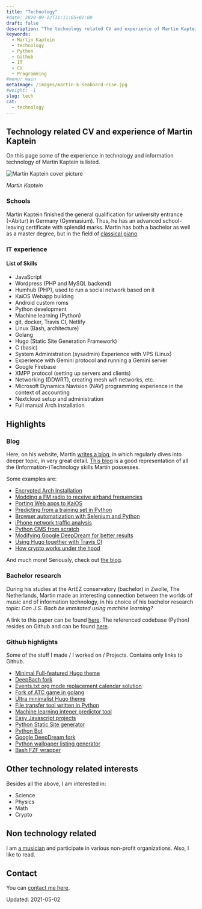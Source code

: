 ```yaml
---
title: "Technology"
#date: 2020-09-22T11:11:05+02:00
draft: false
description: "The technology related CV and experience of Martin Kaptein. This includes the fields of machine learning, software programming, Linux and static site generators."
keywords:
  - Martin Kaptein
  - technology
  - Python
  - Github
  - IT
  - CV
  - Programming
#menu: main
metaImage: /images/martin-k-seaboard-rise.jpg
#weight: -1
slug: tech
cat:
  - technology
---
```


## Technology related CV and experience of Martin Kaptein

On this page some of the experience in technology and information technology of Martin Kaptein is listed.

![Martin Kaptein cover picture](/images/martin-k-seaboard-rise.jpg)

*Martin Kaptein*

### Schools

Martin Kaptein finished the general qualification for university entrance (=Abitur) in Germany (Gymnasium). Thus, he has an advanced school-leaving certificate with splendid marks.
Martin has both a bachelor as well as a master degree, but in the field of [classical piano](/piano/).

### IT experience

#### List of Skills

- JavaScript 
- Wordpress (PHP and MySQL backend)
- Humhub (PHP), used to run a social network based on it
- KaiOS Webapp building
- Android custom roms
- Python development
- Machine learning (Python)
- git, docker, Travis CI, Netlify
- Linux (Bash, architecture)
- Golang
- Hugo (Static Site Generation Framework)
- C (basic)
- System Administration (sysadmin) Experience with VPS (Linux)
- Experience with Gemini protocol and running a Gemini server
- Google Firebase
- XMPP protocol (setting up servers and clients)
- Networking (DDWRT), creating mesh wifi networks, etc.
- Microsoft Dynamics Navision (NAV) programming experience in the context of accounting
- Nextcloud setup and administration
- Full manual Arch installation

## Highlights

### Blog

Here, on his website, Martin [writes a blog](/blog/), in which regularly dives into deeper topic, in very great detail.
[This blog](/blog/) is a good representation of all the (Information-)Technology skills Martin possesses.

Some examples are:

- [Encrypted Arch Installation](/blog/arch-linux-encrypted-full-install/)
- [Modding a FM radio to receive airband frequencies](/blog/fm-radio-mod-listen-to-airband-frequencies/)
- [Porting Web apps to KaiOS](/blog/porting-converting-web-apps-website-to-kai-os/)
- [Predicting from a training set in Python](/blog/machine-learning-introduction-python-scikit-learn/)
- [Browser automatization with Selenium and Python](/blog/programming-a-python-selenium-form-sender-bot/)
- [iPhone network traffic analysis](/blog/analysing-iphone-network-traffic-communication/)
- [Python CMS from scratch](/blog/pythoncms/)
- [Modifying Google DeepDream for better results](/blog/exploring-google-deepdream/)
- [Using Hugo together with Travis CI](/blog/hugo-with-travis-ci-on-gh-pages/)
- [How crypto works under the hood](/blog/crypto-easy-introduction-2021/)

And much more! Seriously, check out [the blog](/blog/).

### Bachelor research

During his studies at the ArtEZ conservatory (bachelor) in Zwolle, The Netherlands, Martin made an interesting connection between the worlds of music and of information technology, in his choice of his bachelor research topic: *Can J.S. Bach be immitated using machine learning?*

A link to this paper can be found [here](/files/research_bach_mk_2019.pdf). 
The referenced codebase (Python) resides on Github and can be found [here](https://github.com/martinkaptein/DeepBachResearch).

### Github highlights

Some of the stuff I made / I worked on / Projects.
Contains only links to Github.

- [Minimal Full-featured Hugo theme](https://github.com/martinkaptein/tigers)
- [DeepBach fork](https://github.com/martinkaptein/DeepBachResearch)
- [Events.txt org mode replacement calendar solution](https://github.com/martinkaptein/Events.txt)
- [Fork of ATC game in golang](https://github.com/martinkaptein/atc)
- [Ultra minimalist Hugo theme](https://github.com/martinkaptein/hugo-formatting-theme)
- [File transfer tool written in Python](https://github.com/martinkaptein/python-file-transfer)
- [Machine learning integer predictor tool](https://github.com/martinkaptein/integer-predictor)
- [Easy Javascript projects](https://github.com/martinkaptein/js-stuff)
- [Python Static Site generator](https://github.com/martinkaptein/pythonCMS)
- [Python Bot](https://github.com/martinkaptein/pythonBot)
- [Google DeepDream fork](https://github.com/martinkaptein/deepdream)
- [Python wallpaper listing generator](https://github.com/martinkaptein/html-wall-gen)
- [Bash FZF wrapper](https://github.com/martinkaptein/fzf-finder)

## Other technology related interests

Besides all the above, I am interested in:

- Science
- Physics
- Math
- Crypto

## Non technology related

I am [a musician](/piano/) and participate in various non-profit organizations.
Also, I like to read.

## Contact

You can [contact me here](/contact/).

Updated: 2021-05-02
